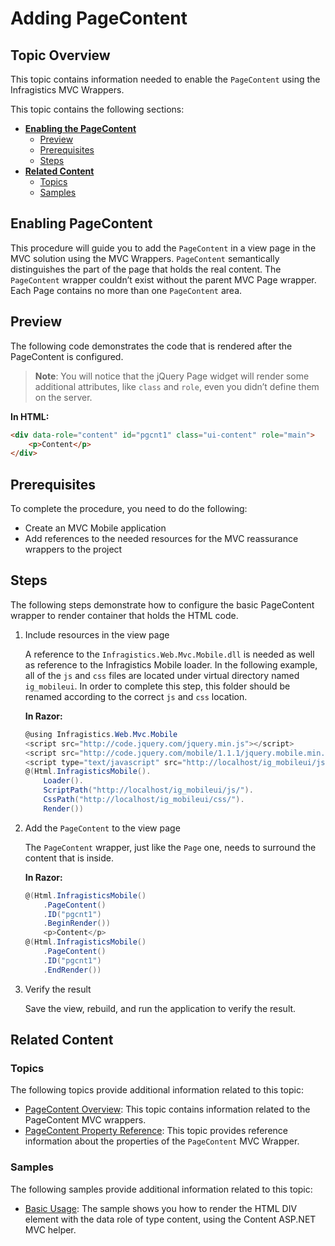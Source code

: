﻿<!--
|metadata|
{
    "fileName": "adding-pagecontent",
    "controlName": "PageContent",
    "tags": ["How Do I","Layouts","MVC"]
}
|metadata|
-->

# Adding PageContent

## Topic Overview
This topic contains information needed to enable the `PageContent` using the Infragistics MVC Wrappers.

This topic contains the following sections:

-   [**Enabling the PageContent**](#enabling-pagecontent)
    -   [Preview](#preview)
    -   [Prerequisites](#prerequisites)
    -   [Steps](#steps)
-   [**Related Content**](#related-content)
    -   [Topics](#topics)
    -   [Samples](#samples)



## <a id="enabling-pagecontent"></a>Enabling PageContent
This procedure will guide you to add the `PageContent` in a view page in the MVC solution using the MVC Wrappers. `PageContent` semantically distinguishes the part of the page that holds the real content. The `PageContent` wrapper couldn’t exist without the parent MVC Page wrapper. Each Page contains no more than one `PageContent` area.

## <a id="preview"></a>Preview

The following code demonstrates the code that is rendered after the PageContent is configured.

> **Note**: You will notice that the jQuery Page widget will render some additional attributes, like `class` and `role`, even you didn’t define them on the server.

**In HTML:**
```html
<div data-role="content" id="pgcnt1" class="ui-content" role="main"> 
    <p>Content</p> 
</div>
```

## <a id="prerequisites"></a>Prerequisites 

To complete the procedure, you need to do the following:

-   Create an MVC Mobile application
-   Add references to the needed resources for the MVC reassurance wrappers to the project

## <a id="steps"></a>Steps

The following steps demonstrate how to configure the basic PageContent wrapper to render container that holds the HTML code.

1. Include resources in the view page

	A reference to the `Infragistics.Web.Mvc.Mobile.dll` is needed as well as reference to the Infragistics Mobile loader. In the following example, all of the `js` and `css` files are located under virtual directory named `ig_mobileui`. In order to complete this step, this folder should be renamed according to the correct `js` and `css` location.
	
	**In Razor:**
	```csharp
	@using Infragistics.Web.Mvc.Mobile
	<script src="http://code.jquery.com/jquery.min.js"></script>
	<script src="http://code.jquery.com/mobile/1.1.1/jquery.mobile.min.js"></script>
	<script type="text/javascript" src="http://localhost/ig_mobileui/js/infragistics.mobile.loader.js"></script>
	@(Html.InfragisticsMobile().
	    Loader().
	    ScriptPath("http://localhost/ig_mobileui/js/").
	    CssPath("http://localhost/ig_mobileui/css/").
	    Render())
	```

2. Add the `PageContent` to the view page

	The `PageContent` wrapper, just like the `Page` one, needs to surround the content that is inside.
	
	**In Razor:**
	
	```csharp
	@(Html.InfragisticsMobile()
	    .PageContent()
	    .ID("pgcnt1")
	    .BeginRender())
	    <p>Content</p>
	@(Html.InfragisticsMobile()
	    .PageContent()
	    .ID("pgcnt1")
	    .EndRender())
	```

3. Verify the result

	Save the view, rebuild, and run the application to verify the result.

## <a id="related-content"></a>Related Content
### <a id="topics"></a>Topics

The following topics provide additional information related to this topic:

- [PageContent Overview](PageContent-Overview.html): This topic contains information related to the PageContent MVC wrappers.
- [PageContent Property Reference](PageContent-Property-Reference.html): This topic provides reference information about the properties of the `PageContent` MVC Wrapper.

### <a id="samples"></a>Samples
The following samples provide additional information related to this topic:

- [Basic Usage](%%SamplesUrl%%/mobile-pagecontent/basic-usage): The sample shows you how to render the HTML DIV element with the data role of type content, using the Content ASP.NET MVC helper.





 

 


